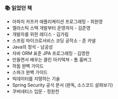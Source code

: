 
### 📚 읽었던 책

- 아파치 카프카 애플리케이션 프로그래밍 - 최원영
- 엘라스틱 스택 개발부터 운영까지 - 김준영
- 개발자를 위한 레디스 - 김가림
- 스프링 마이크로서비스 코딩 공작소 - 존 카넬
- Java의 정석 - 남궁성
- 자바 ORM 표준 JPA 프로그래밍 - 김영한
- 만들면서 배우는 클린 아키텍쳐 - 톰 홈버그
- 하둡 완벽 가이드
- 스파크 완벽 가이드
- 빅데이터를 지탱하는 기술
- Spring Security 공식 문서 (완독, 소스코드 살펴보기)
- 쿠버네티스 입문 - 정원천
